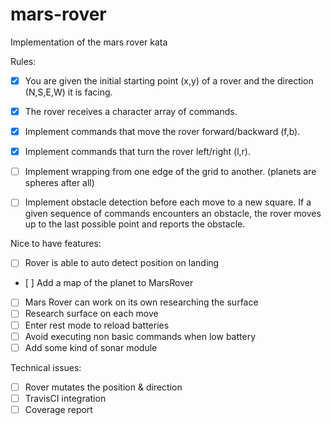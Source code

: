 # mars-rover
Implementation of the mars rover kata


Rules:

- [x] You are given the initial starting point (x,y) of a rover and the direction (N,S,E,W) it is facing.
- [x] The rover receives a character array of commands.
- [x] Implement commands that move the rover forward/backward (f,b).
- [x] Implement commands that turn the rover left/right (l,r).
- [ ] Implement wrapping from one edge of the grid to another. (planets are spheres after all)
- [ ] Implement obstacle detection before each move to a new square. If a given sequence of commands encounters an obstacle, the rover moves up to the last possible point and reports the obstacle.


Nice to have features:

- [ ] Rover is able to auto detect position on landing
- [ ] Add a map of the planet to MarsRover
- [ ] Mars Rover can work on its own researching the surface
- [ ] Research surface on each move
- [ ] Enter rest mode to reload batteries
- [ ] Avoid executing non basic commands when low battery
- [ ] Add some kind of sonar module

Technical issues:

- [ ] Rover mutates the position & direction
- [ ] TravisCI integration
- [ ] Coverage report
